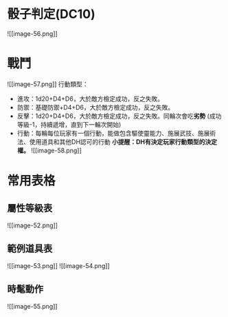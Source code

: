 # 骰子判定(DC10)
![[image-56.png]]
# 戰鬥
![[image-57.png]]
行動類型：
- 進攻：1d20+D4+D6，大於敵方檢定成功，反之失敗。
- 防禦：基礎防禦+D4+D6，大於敵方檢定成功，反之失敗。
- 反擊：1d20+D4+D6，大於敵方檢定成功，反之失敗。同輪次會吃**劣勢** (成功等級-1，持續遞增，直到下一輪次開始)
- 行動：每輪每位玩家有一個行動，能做包含驅使靈能力、施展武技、施展術法、使用道具和其他DH認可的行動
**小提醒：DH有決定玩家行動類型的決定權。**
![[image-58.png]]
# 常用表格
## 屬性等級表
![[image-52.png]]
## 範例道具表
![[image-53.png]]
![[image-54.png]]
## 時髦動作
![[image-55.png]]